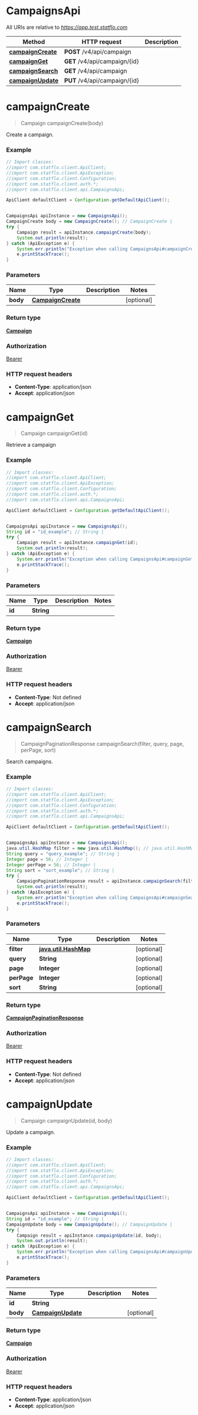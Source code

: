 # CampaignsApi

All URIs are relative to *https://app.test.statflo.com*

Method | HTTP request | Description
------------- | ------------- | -------------
[**campaignCreate**](CampaignsApi.md#campaignCreate) | **POST** /v4/api/campaign | 
[**campaignGet**](CampaignsApi.md#campaignGet) | **GET** /v4/api/campaign/{id} | 
[**campaignSearch**](CampaignsApi.md#campaignSearch) | **GET** /v4/api/campaign | 
[**campaignUpdate**](CampaignsApi.md#campaignUpdate) | **PUT** /v4/api/campaign/{id} | 

<a name="campaignCreate"></a>
# **campaignCreate**
> Campaign campaignCreate(body)



Create a campaign.

### Example
```java
// Import classes:
//import com.statflo.client.ApiClient;
//import com.statflo.client.ApiException;
//import com.statflo.client.Configuration;
//import com.statflo.client.auth.*;
//import com.statflo.client.api.CampaignsApi;

ApiClient defaultClient = Configuration.getDefaultApiClient();


CampaignsApi apiInstance = new CampaignsApi();
CampaignCreate body = new CampaignCreate(); // CampaignCreate | 
try {
    Campaign result = apiInstance.campaignCreate(body);
    System.out.println(result);
} catch (ApiException e) {
    System.err.println("Exception when calling CampaignsApi#campaignCreate");
    e.printStackTrace();
}
```

### Parameters

Name | Type | Description  | Notes
------------- | ------------- | ------------- | -------------
 **body** | [**CampaignCreate**](CampaignCreate.md)|  | [optional]

### Return type

[**Campaign**](Campaign.md)

### Authorization

[Bearer](../README.md#Bearer)

### HTTP request headers

 - **Content-Type**: application/json
 - **Accept**: application/json

<a name="campaignGet"></a>
# **campaignGet**
> Campaign campaignGet(id)



Retrieve a campaign

### Example
```java
// Import classes:
//import com.statflo.client.ApiClient;
//import com.statflo.client.ApiException;
//import com.statflo.client.Configuration;
//import com.statflo.client.auth.*;
//import com.statflo.client.api.CampaignsApi;

ApiClient defaultClient = Configuration.getDefaultApiClient();


CampaignsApi apiInstance = new CampaignsApi();
String id = "id_example"; // String | 
try {
    Campaign result = apiInstance.campaignGet(id);
    System.out.println(result);
} catch (ApiException e) {
    System.err.println("Exception when calling CampaignsApi#campaignGet");
    e.printStackTrace();
}
```

### Parameters

Name | Type | Description  | Notes
------------- | ------------- | ------------- | -------------
 **id** | **String**|  |

### Return type

[**Campaign**](Campaign.md)

### Authorization

[Bearer](../README.md#Bearer)

### HTTP request headers

 - **Content-Type**: Not defined
 - **Accept**: application/json

<a name="campaignSearch"></a>
# **campaignSearch**
> CampaignPaginationResponse campaignSearch(filter, query, page, perPage, sort)



Search campaigns.

### Example
```java
// Import classes:
//import com.statflo.client.ApiClient;
//import com.statflo.client.ApiException;
//import com.statflo.client.Configuration;
//import com.statflo.client.auth.*;
//import com.statflo.client.api.CampaignsApi;

ApiClient defaultClient = Configuration.getDefaultApiClient();


CampaignsApi apiInstance = new CampaignsApi();
java.util.HashMap filter = new java.util.HashMap(); // java.util.HashMap | 
String query = "query_example"; // String | 
Integer page = 56; // Integer | 
Integer perPage = 56; // Integer | 
String sort = "sort_example"; // String | 
try {
    CampaignPaginationResponse result = apiInstance.campaignSearch(filter, query, page, perPage, sort);
    System.out.println(result);
} catch (ApiException e) {
    System.err.println("Exception when calling CampaignsApi#campaignSearch");
    e.printStackTrace();
}
```

### Parameters

Name | Type | Description  | Notes
------------- | ------------- | ------------- | -------------
 **filter** | [**java.util.HashMap**](.md)|  | [optional]
 **query** | **String**|  | [optional]
 **page** | **Integer**|  | [optional]
 **perPage** | **Integer**|  | [optional]
 **sort** | **String**|  | [optional]

### Return type

[**CampaignPaginationResponse**](CampaignPaginationResponse.md)

### Authorization

[Bearer](../README.md#Bearer)

### HTTP request headers

 - **Content-Type**: Not defined
 - **Accept**: application/json

<a name="campaignUpdate"></a>
# **campaignUpdate**
> Campaign campaignUpdate(id, body)



Update a campaign.

### Example
```java
// Import classes:
//import com.statflo.client.ApiClient;
//import com.statflo.client.ApiException;
//import com.statflo.client.Configuration;
//import com.statflo.client.auth.*;
//import com.statflo.client.api.CampaignsApi;

ApiClient defaultClient = Configuration.getDefaultApiClient();


CampaignsApi apiInstance = new CampaignsApi();
String id = "id_example"; // String | 
CampaignUpdate body = new CampaignUpdate(); // CampaignUpdate | 
try {
    Campaign result = apiInstance.campaignUpdate(id, body);
    System.out.println(result);
} catch (ApiException e) {
    System.err.println("Exception when calling CampaignsApi#campaignUpdate");
    e.printStackTrace();
}
```

### Parameters

Name | Type | Description  | Notes
------------- | ------------- | ------------- | -------------
 **id** | **String**|  |
 **body** | [**CampaignUpdate**](CampaignUpdate.md)|  | [optional]

### Return type

[**Campaign**](Campaign.md)

### Authorization

[Bearer](../README.md#Bearer)

### HTTP request headers

 - **Content-Type**: application/json
 - **Accept**: application/json

